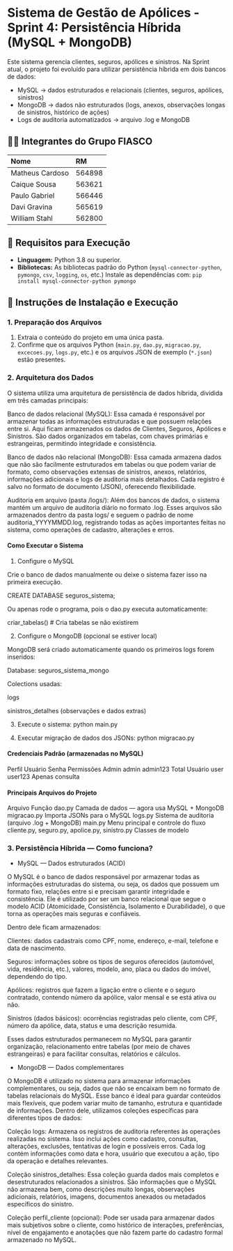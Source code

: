 # Sistema de Gestão de Apólices - Sprint 4: Persistência Híbrida (MySQL + MongoDB)

Este sistema gerencia clientes, seguros, apólices e sinistros.
Na Sprint atual, o projeto foi evoluído para utilizar persistência híbrida em dois bancos de dados:

- MySQL → dados estruturados e relacionais (clientes, seguros, apólices, sinistros)
- MongoDB → dados não estruturados (logs, anexos, observações longas de sinistros, histórico de ações)
- Logs de auditoria automatizados → arquivo .log e MongoDB

## 🧑‍💻 Integrantes do Grupo FIASCO

| Nome | RM |
| :--- | :--- |
| Matheus Cardoso | 564898 |
| Caique Sousa | 563621 |
| Paulo Gabriel | 566446 |
| Davi Gravina | 565619 |
| William Stahl | 562800 |

## 🚀 Requisitos para Execução

  * **Linguagem:** Python 3.8 ou superior.
  * **Bibliotecas:** As bibliotecas padrão do Python (`mysql-connector-python`, `pymongo`, `csv`, `logging`, `os`, etc.) Instale as dependências com: `pip install mysql-connector-python pymongo`

## 💾 Instruções de Instalação e Execução

### 1\. Preparação dos Arquivos

1.  Extraia o conteúdo do projeto em uma única pasta.
2.  Confirme que os arquivos Python (`main.py`, `dao.py`, `migracao.py`, `excecoes.py`, `logs.py`, etc.) e os arquivos JSON de exemplo (`*.json`) estão presentes.

### 2\. Arquitetura dos Dados

O sistema utiliza uma arquitetura de persistência de dados híbrida, dividida em três camadas principais:

Banco de dados relacional (MySQL):
Essa camada é responsável por armazenar todas as informações estruturadas e que possuem relações entre si. Aqui ficam armazenados os dados de Clientes, Seguros, Apólices e Sinistros. São dados organizados em tabelas, com chaves primárias e estrangeiras, permitindo integridade e consistência.

Banco de dados não relacional (MongoDB):
Essa camada armazena dados que não são facilmente estruturados em tabelas ou que podem variar de formato, como observações extensas de sinistros, anexos, relatórios, informações adicionais e logs de auditoria mais detalhados. Cada registro é salvo no formato de documento (JSON), oferecendo flexibilidade.

Auditoria em arquivo (pasta /logs/):
Além dos bancos de dados, o sistema mantém um arquivo de auditoria diário no formato .log. Esses arquivos são armazenados dentro da pasta logs/ e seguem o padrão de nome auditoria_YYYYMMDD.log, registrando todas as ações importantes feitas no sistema, como operações de cadastro, alterações e erros.

#### Como Executar o Sistema
1. Configure o MySQL

Crie o banco de dados manualmente ou deixe o sistema fazer isso na primeira execução.

CREATE DATABASE seguros_sistema;


Ou apenas rode o programa, pois o dao.py executa automaticamente:

criar_tabelas()  # Cria tabelas se não existirem

2. Configure o MongoDB (opcional se estiver local)

MongoDB será criado automaticamente quando os primeiros logs forem inseridos:

Database: seguros_sistema_mongo

Colections usadas:

logs

sinistros_detalhes (observações e dados extras)

3. Execute o sistema:
python main.py

4. Executar migração de dados dos JSONs:
python migracao.py

#### Credenciais Padrão (armazenadas no MySQL)
Perfil	Usuário	Senha	Permissões
Admin	admin	admin123	Total
Usuário	user	user123	Apenas consulta
#### Principais Arquivos do Projeto
Arquivo	Função
dao.py	Camada de dados — agora usa MySQL + MongoDB
migracao.py	Importa JSONs para o MySQL
logs.py	Sistema de auditoria (arquivo .log + MongoDB)
main.py	Menu principal e controle do fluxo
cliente.py, seguro.py, apolice.py, sinistro.py	Classes de modelo
### 3\. Persistência Híbrida — Como funciona?
- MySQL — Dados estruturados (ACID)

O MySQL é o banco de dados responsável por armazenar todas as informações estruturadas do sistema, ou seja, os dados que possuem um formato fixo, relações entre si e precisam garantir integridade e consistência. Ele é utilizado por ser um banco relacional que segue o modelo ACID (Atomicidade, Consistência, Isolamento e Durabilidade), o que torna as operações mais seguras e confiáveis.

Dentro dele ficam armazenados:

Clientes: dados cadastrais como CPF, nome, endereço, e-mail, telefone e data de nascimento.

Seguros: informações sobre os tipos de seguros oferecidos (automóvel, vida, residência, etc.), valores, modelo, ano, placa ou dados do imóvel, dependendo do tipo.

Apólices: registros que fazem a ligação entre o cliente e o seguro contratado, contendo número da apólice, valor mensal e se está ativa ou não.

Sinistros (dados básicos): ocorrências registradas pelo cliente, com CPF, número da apólice, data, status e uma descrição resumida.

Esses dados estruturados permanecem no MySQL para garantir organização, relacionamento entre tabelas (por meio de chaves estrangeiras) e para facilitar consultas, relatórios e cálculos.
- MongoDB — Dados complementares

O MongoDB é utilizado no sistema para armazenar informações complementares, ou seja, dados que não se encaixam bem no formato de tabelas relacionais do MySQL. Esse banco é ideal para guardar conteúdos mais flexíveis, que podem variar muito de tamanho, estrutura e quantidade de informações.
Dentro dele, utilizamos coleções específicas para diferentes tipos de dados:

Coleção logs:
Armazena os registros de auditoria referentes às operações realizadas no sistema. Isso inclui ações como cadastro, consultas, alterações, exclusões, tentativas de login e possíveis erros. Cada log contém informações como data e hora, usuário que executou a ação, tipo da operação e detalhes relevantes.

Coleção sinistros_detalhes:
Essa coleção guarda dados mais completos e desestruturados relacionados a sinistros. São informações que o MySQL não armazena bem, como descrições muito longas, observações adicionais, relatórios, imagens, documentos anexados ou metadados específicos do sinistro.

Coleção perfil_cliente (opcional):
Pode ser usada para armazenar dados mais subjetivos sobre o cliente, como histórico de interações, preferências, nível de engajamento e anotações que não fazem parte do cadastro formal armazenado no MySQL.
